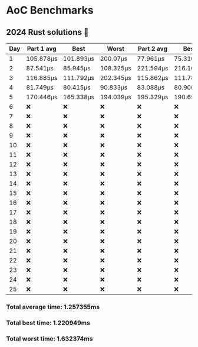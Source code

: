 # AoC Benchmarks
## 2024 Rust solutions 🤠 
| Day | Part 1 avg | Best | Worst | Part 2 avg | Best | Worst |
| --- | --- | --- | --- | --- | --- | --- |
|1|105.878µs|101.893µs|200.07µs|77.961µs|75.316µs|105.119µs|
|2|87.541µs|85.945µs|108.325µs|221.594µs|216.109µs|239.842µs|
|3|116.885µs|111.792µs|202.345µs|115.862µs|111.782µs|146.574µs|
|4|81.749µs|80.415µs|90.833µs|83.088µs|80.906µs|118.363µs|
|5|170.446µs|165.338µs|194.039µs|195.329µs|190.653µs|225.536µs|
|6|❌|❌|❌|❌|❌|❌|
|7|❌|❌|❌|❌|❌|❌|
|8|❌|❌|❌|❌|❌|❌|
|9|❌|❌|❌|❌|❌|❌|
|10|❌|❌|❌|❌|❌|❌|
|11|❌|❌|❌|❌|❌|❌|
|12|❌|❌|❌|❌|❌|❌|
|13|❌|❌|❌|❌|❌|❌|
|14|❌|❌|❌|❌|❌|❌|
|15|❌|❌|❌|❌|❌|❌|
|16|❌|❌|❌|❌|❌|❌|
|17|❌|❌|❌|❌|❌|❌|
|18|❌|❌|❌|❌|❌|❌|
|19|❌|❌|❌|❌|❌|❌|
|20|❌|❌|❌|❌|❌|❌|
|21|❌|❌|❌|❌|❌|❌|
|22|❌|❌|❌|❌|❌|❌|
|23|❌|❌|❌|❌|❌|❌|
|24|❌|❌|❌|❌|❌|❌|
|25|❌|❌|❌|❌|❌|❌|
### Total average time: 1.257355ms
### Total best time: 1.220949ms
### Total worst time: 1.632374ms


